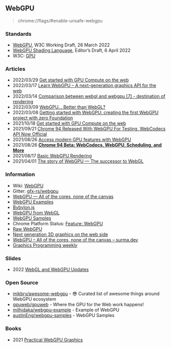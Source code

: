 ## WebGPU
> chrome://flags/#enable-unsafe-webgpu


### Standards
- [WebGPU](https://www.w3.org/TR/webgpu/), W3C Working Draft, 26 March 2022
- [WebGPU Shading Language](https://gpuweb.github.io/gpuweb/wgsl/), Editor’s Draft, 6 April 2022
- W3C: [GPU](https://www.w3.org/2020/gpu/)


### Articles
- 2022/03/29 [Get started with GPU Compute on the web](https://web.dev/gpu-compute/)
- 2022/03/17 [Learn WebGPU – A next-generation graphics API for the web](https://www.freecodecamp.org/news/learn-webgpu-a-next-generation-graphics-api-for-the-web/)
- 2022/03/14 [Comparison between webgl and webgpu [7] - destination of rendering](https://chowdera.com/2022/03/202203140910112162.html)
- 2022/03/09 [WebGPU... Better than WebGL?](https://hackaday.com/2022/03/09/webgpu-better-than-webgl/)
- 2022/03/08 [Getting started with WebGPU: creating the first WebGPU project with zero Foundation](https://programmer.ink/think/creating-the-first-webgpu-project-with-zero-foundation.html)
- 2021/10/18 [Get started with GPU Compute on the web](https://web.dev/gpu-compute/)
- 2021/09/21 [Chrome 94 Released With WebGPU For Testing, WebCodecs API Now Official](https://www.phoronix.com/scan.php?page=news_item&px=Chrome-94-Released)
- 2021/08/26 [Access modern GPU features with WebGPU](https://web.dev/gpu/)
- 2021/08/26 [**Chrome 94 Beta: WebCodecs, WebGPU, Scheduling, and More**](https://blog.chromium.org/2021/08/chrome-94-beta-webcodecs-webgpu.html)
- 2021/08/17 [Basic WebGPU Rendering](https://dev.to/ndesmic/basic-webgpu-rendering-2kob)
- 2021/04/01 [The story of WebGPU — The successor to WebGL](https://eytanmanor.medium.com/the-story-of-webgpu-the-successor-to-webgl-bf5f74bc036a)



### Information
- Wiki: [WebGPU](https://en.wikipedia.org/wiki/WebGPU)
- Gitter: [gfx-rs/webgpu](https://gitter.im/gfx-rs/webgpu)
- [WebGPU — All of the cores, none of the canvas](https://surma.dev/things/webgpu/)
- [WebGPU Examples](https://kitware.github.io/vtk-js/docs/develop_webgpu.html)
- [Bybylon.js](https://www.babylonjs.com/)
- [WebGPU from WebGL](https://webgpufundamentals.org/webgpu/lessons/webgpu-from-webgl.html)
- [WebGPU Samples](https://austin-eng.com/webgpu-samples)
- Chrome Platform Status: [Feature: WebGPU](https://chromestatus.com/feature/6213121689518080)
- [Raw WebGPU](https://alain.xyz/blog/raw-webgpu)
- [Next generation 3D graphics on the web side](https://www.programmersought.com/article/12931433037/)
- [WebGPU – All of the cores, none of the canvas – surma.dev](https://www.libhunt.com/posts/638364-webgpu-all-of-the-cores-none-of-the-canvas-surma-dev)
- [Graphics Programming weekly](https://www.jendrikillner.com/post/graphics-programming-weekly-issue-226/)


### Slides
- 2022 [WebGL and WebGPU Updates](https://www.khronos.org/assets/uploads/developers/presentations/WebGL_%2B_WebGPU_Updates_Jan_22.pdf)



### Open Source
- [mikbry/awesome-webgpu](https://github.com/mikbry/awesome-webgpu) - 😎 Curated list of awesome things around WebGPU ecosystem
- [gpuweb/gpuweb](https://github.com/gpuweb/gpuweb) - Where the GPU for the Web work happens!
- [milhidaka/webgpu-example](https://github.com/milhidaka/webgpu-example) - Example of WebGPU
- [austinEng/webgpu-samples](https://github.com/austinEng/webgpu-samples) - WebGPU Samples


### Books
- 2021 [Practical WebGPU Graphics](https://books.google.co.kr/books?id=tPQyEAAAQBAJ&printsec=frontcover&redir_esc=y)



